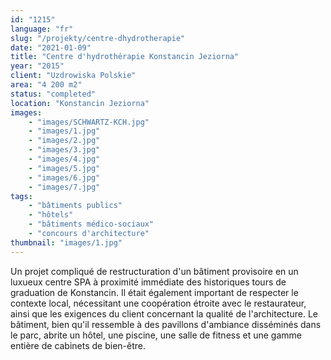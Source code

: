 ```yaml
---
id: "1215"
language: "fr"
slug: "/projekty/centre-dhydrotherapie"
date: "2021-01-09"
title: "Centre d'hydrothérapie Konstancin Jeziorna"
year: "2015"
client: "Uzdrowiska Polskie"
area: "4 200 m2"
status: "completed"
location: "Konstancin Jeziorna"
images: 
    - "images/SCHWARTZ-KCH.jpg"
    - "images/1.jpg"
    - "images/2.jpg"
    - "images/3.jpg"
    - "images/4.jpg"    
    - "images/5.jpg"    
    - "images/6.jpg"    
    - "images/7.jpg"    
tags: 
    - "bâtiments publics"
    - "hôtels"
    - "bâtiments médico-sociaux"
    - "concours d'architecture"
thumbnail: "images/1.jpg"
---
```

Un projet compliqué de restructuration d'un bâtiment provisoire en un luxueux centre SPA à&nbsp;proximité immédiate des historiques tours de graduation de Konstancin. Il était également important de respecter le contexte local, nécessitant une coopération étroite avec le restaurateur, ainsi que les exigences du client concernant la qualité de l'architecture. Le bâtiment, bien qu'il ressemble à&nbsp;des pavillons d'ambiance disséminés dans le parc, abrite un hôtel, une piscine, une salle de fitness et une gamme entière de cabinets de bien-être. 

